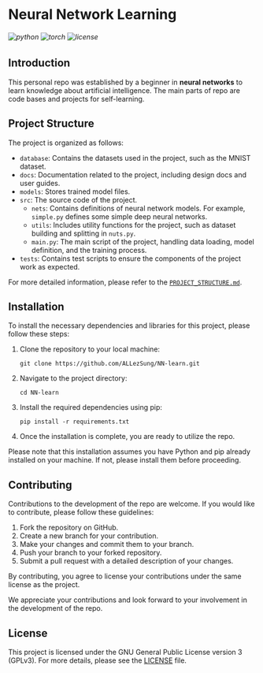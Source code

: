 # Neural Network Learning

###### ![python](https://badgen.net/badge/python/3.10/blue?icon=github) ![torch](https://badgen.net/badge/torch/2.0.1)  ![license](https://badgen.net/static/license/GPLv3)

## Introduction

 This personal repo was established by a beginner in **neural networks** to learn knowledge about artificial intelligence. The main parts of repo are code bases and projects for self-learning.

## Project Structure

The project is organized as follows:

- `database`: Contains the datasets used in the project, such as the MNIST dataset.
- `docs`: Documentation related to the project, including design docs and user guides.
- `models`: Stores trained model files.
- `src`: The source code of the project.
  - `nets`: Contains definitions of neural network models. For example, `simple.py` defines some simple deep neural networks.
  - `utils`: Includes utility functions for the project, such as dataset building and splitting in `nuts.py`.
  - `main.py`: The main script of the project, handling data loading, model definition, and the training process.
- `tests`: Contains test scripts to ensure the components of the project work as expected.

For more detailed information, please refer to the [`PROJECT_STRUCTURE.md`](./docs/PROJECT_STRUCTURE.md).

## Installation


To install the necessary dependencies and libraries for this project, please follow these steps:

1. Clone the repository to your local machine:
    ```
    git clone https://github.com/ALLezSung/NN-learn.git
    ```

2. Navigate to the project directory:
    ```
    cd NN-learn
    ```

3. Install the required dependencies using pip:
    ```
    pip install -r requirements.txt
    ```

4. Once the installation is complete, you are ready to utilize the repo.

Please note that this installation assumes you have Python and pip already installed on your machine. If not, please install them before proceeding.

## Contributing

Contributions to the development of the repo are welcome. If you would like to contribute, please follow these guidelines:

1. Fork the repository on GitHub.
2. Create a new branch for your contribution.
3. Make your changes and commit them to your branch.
4. Push your branch to your forked repository.
5. Submit a pull request with a detailed description of your changes.

By contributing, you agree to license your contributions under the same license as the project.

We appreciate your contributions and look forward to your involvement in the development of the repo.

## License

This project is licensed under the GNU General Public License version 3 (GPLv3). For more details, please see the [LICENSE](LICENSE) file.